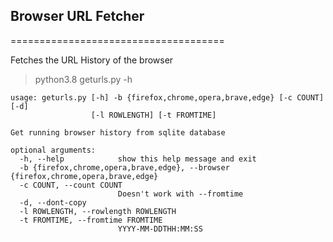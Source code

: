 ## Browser URL Fetcher
=====================================

Fetches the URL History of the browser

> python3.8 geturls.py -h

```
usage: geturls.py [-h] -b {firefox,chrome,opera,brave,edge} [-c COUNT] [-d]
                  [-l ROWLENGTH] [-t FROMTIME]

Get running browser history from sqlite database

optional arguments:
  -h, --help            show this help message and exit
  -b {firefox,chrome,opera,brave,edge}, --browser {firefox,chrome,opera,brave,edge}
  -c COUNT, --count COUNT
                        Doesn't work with --fromtime
  -d, --dont-copy
  -l ROWLENGTH, --rowlength ROWLENGTH
  -t FROMTIME, --fromtime FROMTIME
                        YYYY-MM-DDTHH:MM:SS
```